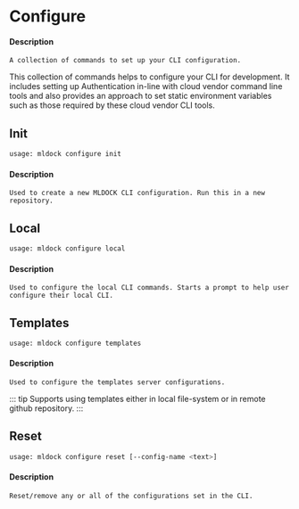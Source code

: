 # Configure

#### Description
`A collection of commands to set up your CLI configuration.`

This collection of commands helps to configure your CLI for development. It includes setting up Authentication in-line with cloud vendor command line tools and also provides an approach to set static environment variables such as those required by these cloud vendor CLI tools.

## Init

```bash
usage: mldock configure init
```

#### Description
`Used to create a new MLDOCK CLI configuration. Run this in a new repository.`

## Local

```bash
usage: mldock configure local
```

#### Description
`Used to configure the local CLI commands. Starts a prompt to help user configure their local CLI.`

## Templates

```bash
usage: mldock configure templates
```

#### Description
`Used to configure the templates server configurations.`

::: tip
Supports using templates either in local file-system or in remote github repository.
:::

## Reset

```bash
usage: mldock configure reset [--config-name <text>]
```

#### Description
`Reset/remove any or all of the configurations set in the CLI.`
